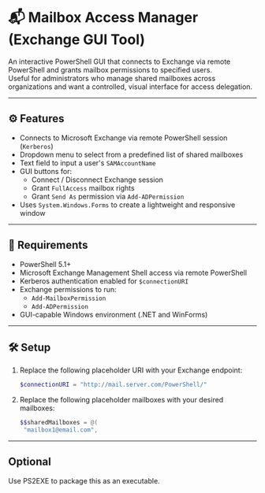 # 📬 Mailbox Access Manager (Exchange GUI Tool)

An interactive PowerShell GUI that connects to Exchange via remote PowerShell and grants mailbox permissions to specified users.  
Useful for administrators who manage shared mailboxes across organizations and want a controlled, visual interface for access delegation.

---

## ⚙️ Features

- Connects to Microsoft Exchange via remote PowerShell session (`Kerberos`)
- Dropdown menu to select from a predefined list of shared mailboxes
- Text field to input a user's `SAMAccountName`
- GUI buttons for:
  - Connect / Disconnect Exchange session
  - Grant `FullAccess` mailbox rights
  - Grant `Send As` permission via `Add-ADPermission`
- Uses `System.Windows.Forms` to create a lightweight and responsive window

---

## 🧰 Requirements

- PowerShell 5.1+
- Microsoft Exchange Management Shell access via remote PowerShell
- Kerberos authentication enabled for `$connectionURI`
- Exchange permissions to run:
  - `Add-MailboxPermission`
  - `Add-ADPermission`
- GUI-capable Windows environment (.NET and WinForms)

---

## 🛠️ Setup

1. Replace the following placeholder URI with your Exchange endpoint:

   ```powershell
   $connectionURI = "http://mail.server.com/PowerShell/"

2. Replace the following placeholder mailboxes with your desired mailboxes:

   ```powershell
   $$sharedMailboxes = @(
    "mailbox1@email.com",

---

## Optional
Use PS2EXE to package this as an executable.
